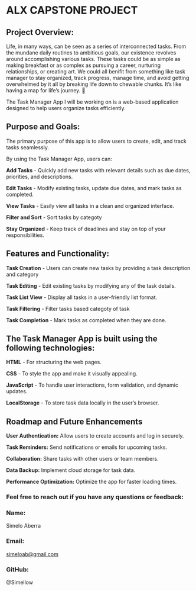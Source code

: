# ALX CAPSTONE PROJECT


## Project Overview:

Life, in many ways, can be seen as a series of interconnected tasks. From the mundane daily routines to ambitious goals, our existence revolves around accomplishing various tasks. These tasks could be as simple as making breakfast or as complex as pursuing a career, nurturing relationships, or creating art. We could all benifit from something like task manager to stay organized, track progress, manage time, and avoid getting overwhelmed by it all by breaking life down to chewable chunks. It’s like having a map for life’s journey. 🌟

The Task Manager App I will be working on is a web-based application designed to help users organize tasks efficiently.


## Purpose and Goals:

The primary purpose of this app is to allow users to create, edit, and track tasks seamlessly. 

By using the Task Manager App, users can:

**Add Tasks** - Quickly add new tasks with relevant details such as due dates, priorities, and descriptions.

**Edit Tasks** - Modify existing tasks, update due dates, and mark tasks as completed.

**View Tasks** - Easily view all tasks in a clean and organized interface.

**Filter and Sort** - Sort tasks by categoty

**Stay Organized** - Keep track of deadlines and stay on top of your responsibilities.

## Features and Functionality:

**Task Creation** - Users can create new tasks by providing a task description and category

**Task Editing** - Edit existing tasks by modifying any of the task details.

**Task List View** - Display all tasks in a user-friendly list format.

**Task Filtering** - Filter tasks based categoty of task

**Task Completion** - Mark tasks as completed when they are done.


## The Task Manager App is built using the following technologies:

**HTML** - For structuring the web pages.

**CSS** - To style the app and make it visually appealing.

**JavaScript** - To handle user interactions, form validation, and dynamic updates.

**LocalStorage** - To store task data locally in the user’s browser.



## Roadmap and Future Enhancements

**User Authentication:** Allow users to create accounts and log in securely.

**Task Reminders:** Send notifications or emails for upcoming tasks.

**Collaboration:** Share tasks with other users or team members.

**Data Backup:** Implement cloud storage for task data.

**Performance Optimization:** Optimize the app for faster loading times.



### Feel free to reach out if you have any questions or feedback:

### Name: 
Simelo Aberra
### Email: 
simeloab@gmail.com
### GitHub: 
@Simellow
